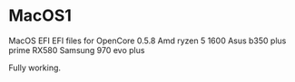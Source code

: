 # MacOS1
MacOS EFI
EFI files for OpenCore 0.5.8
Amd ryzen 5 1600
Asus b350 plus prime
RX580
Samsung 970 evo plus

Fully working.

